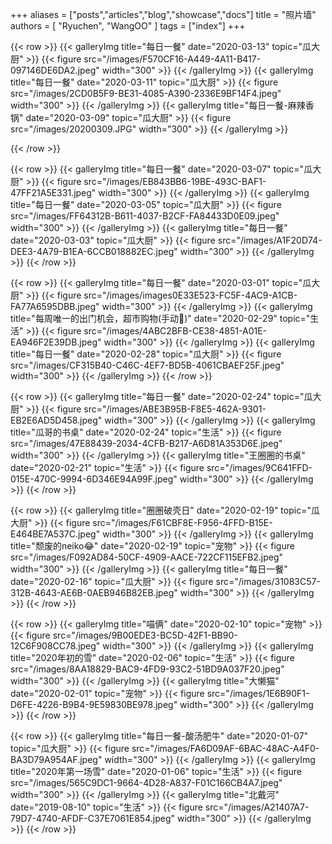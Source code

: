 +++
aliases = ["posts","articles","blog","showcase","docs"]
title = "照片墙"
authors = [
    "Ryuchen",
    "WangOO"
]
tags = ["index"]
+++


{{< row >}}
    {{< galleryImg title="每日一餐" date="2020-03-13" topic="瓜大厨" >}}
        {{< figure src="/images/F570CF16-A449-4A11-B417-097146DE6DA2.jpeg" width="300" >}}
    {{< /galleryImg >}}
    {{< galleryImg title="每日一餐" date="2020-03-11" topic="瓜大厨" >}}
        {{< figure src="/images/2CD0B5F9-BE31-4085-A390-2336E9BF14F4.jpeg" width="300" >}}
    {{< /galleryImg >}}
    {{< galleryImg title="每日一餐-麻辣香锅" date="2020-03-09" topic="瓜大厨" >}}
        {{< figure src="/images/20200309.JPG" width="300" >}}
    {{< /galleryImg >}}

{{< /row >}}

{{< row >}}
    {{< galleryImg title="每日一餐" date="2020-03-07" topic="瓜大厨" >}}
        {{< figure src="/images/EB843BB6-19BE-493C-BAF1-47FF21A5E331.jpeg" width="300" >}}
    {{< /galleryImg >}}
    {{< galleryImg title="每日一餐" date="2020-03-05" topic="瓜大厨" >}}
        {{< figure src="/images/FF64312B-B611-4037-B2CF-FA84433D0E09.jpeg" width="300" >}}
    {{< /galleryImg >}}
    {{< galleryImg title="每日一餐" date="2020-03-03" topic="瓜大厨" >}}
        {{< figure src="/images/A1F20D74-DEE3-4A79-B1EA-6CCB018882EC.jpeg" width="300" >}}
    {{< /galleryImg >}}
{{< /row >}}

{{< row >}}
    {{< galleryImg title="每日一餐" date="2020-03-01" topic="瓜大厨" >}}
        {{< figure src="/images/images0E33E523-FC5F-4AC9-A1CB-FA77A6595DBB.jpeg" width="300" >}}
    {{< /galleryImg >}}
    {{< galleryImg title="每周唯一的出门机会，超市购物(手动🐶)" date="2020-02-29" topic="生活" >}}
        {{< figure src="/images/4ABC2BFB-CE38-4851-A01E-EA946F2E39DB.jpeg" width="300" >}}
    {{< /galleryImg >}}
    {{< galleryImg title="每日一餐" date="2020-02-28" topic="瓜大厨" >}}
        {{< figure src="/images/CF315B40-C46C-4EF7-BD5B-4061CBAEF25F.jpeg" width="300" >}}
    {{< /galleryImg >}}
{{< /row >}}

{{< row >}}
    {{< galleryImg title="每日一餐" date="2020-02-24" topic="瓜大厨" >}}
        {{< figure src="/images/ABE3B95B-F8E5-462A-9301-EB2E6AD5D458.jpeg" width="300" >}}
    {{< /galleryImg >}}
    {{< galleryImg title="瓜哥的书桌" date="2020-02-24" topic="生活" >}}
        {{< figure src="/images/47E88439-2034-4CFB-B217-A6D81A353D6E.jpeg" width="300" >}}
    {{< /galleryImg >}}
    {{< galleryImg title="王圈圈的书桌" date="2020-02-21" topic="生活" >}}
        {{< figure src="/images/9C641FFD-015E-470C-9994-6D346E94A99F.jpeg" width="300" >}}
    {{< /galleryImg >}}
{{< /row >}}

{{< row >}}
    {{< galleryImg title="圈圈破壳日" date="2020-02-19" topic="瓜大厨" >}}
        {{< figure src="/images/F61CBF8E-F956-4FFD-B15E-E464BE7A537C.jpeg" width="300" >}}
    {{< /galleryImg >}}
    {{< galleryImg title="颓废的neiko😂" date="2020-02-19" topic="宠物" >}}
        {{< figure src="/images/F092AD84-50CF-4909-AACE-722CF115EFB2.jpeg" width="300" >}}
    {{< /galleryImg >}}
    {{< galleryImg title="每日一餐" date="2020-02-16" topic="瓜大厨" >}}
        {{< figure src="/images/31083C57-312B-4643-AE6B-0AEB946B82EB.jpeg" width="300" >}}
    {{< /galleryImg >}}
{{< /row >}}

{{< row >}}
    {{< galleryImg title="喵俩" date="2020-02-10" topic="宠物" >}}
        {{< figure src="/images/9B00EDE3-BC5D-42F1-BB90-12C6F908CC78.jpeg" width="300" >}}
    {{< /galleryImg >}}
    {{< galleryImg title="2020年初的雪" date="2020-02-06" topic="生活" >}}
        {{< figure src="/images/8AA18829-BAC9-4FD9-93C2-51BD9A037F20.jpeg" width="300" >}}
    {{< /galleryImg >}}
    {{< galleryImg title="大懒猫" date="2020-02-01" topic="宠物" >}}
        {{< figure src="/images/1E6B90F1-D6FE-4226-B9B4-9E59830BE978.jpeg" width="300" >}}
    {{< /galleryImg >}}
{{< /row >}}

{{< row >}}
    {{< galleryImg title="每日一餐-酸汤肥牛" date="2020-01-07" topic="瓜大厨" >}}
        {{< figure src="/images/FA6D09AF-6BAC-48AC-A4F0-BA3D79A954AF.jpeg" width="300" >}}
    {{< /galleryImg >}}
    {{< galleryImg title="2020年第一场雪" date="2020-01-06" topic="生活" >}}
        {{< figure src="/images/565C9DC1-9664-4D28-A837-F01C166CB4A7.jpeg" width="300" >}}
    {{< /galleryImg >}}
    {{< galleryImg title="北戴河" date="2019-08-10" topic="生活" >}}
        {{< figure src="/images/A21407A7-79D7-4740-AFDF-C37E7061E854.jpeg" width="300" >}}
    {{< /galleryImg >}}
{{< /row >}}
